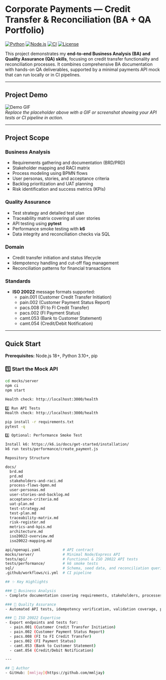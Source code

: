 # Corporate Payments — Credit Transfer & Reconciliation (BA + QA Portfolio)

[![Python](https://img.shields.io/badge/Python-3.10+-blue)](https://www.python.org/)
[![Node.js](https://img.shields.io/badge/Node.js-18+-green)](https://nodejs.org/)
[![CI](https://img.shields.io/badge/CI-Passing-brightgreen)](#)
[![License](https://img.shields.io/badge/License-MIT-lightgrey)](#)

This project demonstrates my **end-to-end Business Analysis (BA) and Quality Assurance (QA) skills**, focusing on credit transfer functionality and reconciliation processes. It combines comprehensive BA documentation with hands-on QA deliverables, supported by a minimal payments API mock that can run locally or in CI pipelines.  

---

## **Project Demo**
![Demo GIF](https://via.placeholder.com/600x300.png?text=Demo+GIF+or+Screenshot+Here)  
*Replace the placeholder above with a GIF or screenshot showing your API tests or CI pipeline in action.*

---

## **Project Scope**

### **Business Analysis**
- Requirements gathering and documentation (BRD/PRD)  
- Stakeholder mapping and RACI matrix  
- Process modeling using BPMN flows  
- User personas, stories, and acceptance criteria  
- Backlog prioritization and UAT planning  
- Risk identification and success metrics (KPIs)

### **Quality Assurance**
- Test strategy and detailed test plan  
- Traceability matrix covering all user stories  
- API testing using **pytest**  
- Performance smoke testing with **k6**  
- Data integrity and reconciliation checks via SQL

### **Domain**
- Credit transfer initiation and status lifecycle  
- Idempotency handling and cut-off flag management  
- Reconciliation patterns for financial transactions  

### **Standards**
- **ISO 20022** message formats supported:  
  - pain.001 (Customer Credit Transfer Initiation)  
  - pain.002 (Customer Payment Status Report)  
  - pacs.008 (FI to FI Credit Transfer)  
  - pacs.002 (FI Payment Status)  
  - camt.053 (Bank to Customer Statement)  
  - camt.054 (Credit/Debit Notification)  

---

## **Quick Start**

**Prerequisites:** Node.js 18+, Python 3.10+, pip  

### 1️⃣ Start the Mock API
```bash
cd mocks/server
npm ci
npm start

Health check: http://localhost:3000/health

2️⃣ Run API Tests
Health check: http://localhost:3000/health

pip install -r requirements.txt
pytest -q

3️⃣ Optional: Performance Smoke Test

Install k6: https://k6.io/docs/get-started/installation/
k6 run tests/performance/create_payment.js

Repository Structure

docs/
  brd.md
  prd.md
  stakeholders-and-raci.md
  process-flows-bpmn.md
  user-personas.md
  user-stories-and-backlog.md
  acceptance-criteria.md
  uat-plan.md
  test-strategy.md
  test-plan.md
  traceability-matrix.md
  risk-register.md
  metrics-and-kpis.md
  architecture.md
  iso20022-overview.md
  iso20022-mapping.md

api/openapi.yaml          # API contract
mocks/server/             # Minimal Node/Express API
tests/api/                # Functional & ISO 20022 API tests
tests/performance/        # k6 smoke tests
sql/                      # Schema, seed data, and reconciliation queries
.github/workflows/ci.yml  # CI pipeline

## ✨ Key Highlights

### 📝 Business Analysis
- Complete documentation covering requirements, stakeholders, processes, personas, backlog, acceptance criteria, and UAT planning  

### 🧪 Quality Assurance
- Automated API tests, idempotency verification, validation coverage, performance smoke testing, and reconciliation checks  

### 💾 ISO 20022 Expertise
- Export endpoints and tests for:
  - pain.001 (Customer Credit Transfer Initiation)  
  - pain.002 (Customer Payment Status Report)  
  - pacs.008 (FI to FI Credit Transfer)  
  - pacs.002 (FI Payment Status)  
  - camt.053 (Bank to Customer Statement)  
  - camt.054 (Credit/Debit Notification)  

---

## 👤 Author
- GitHub: [mmljay](https://github.com/mmljay)



